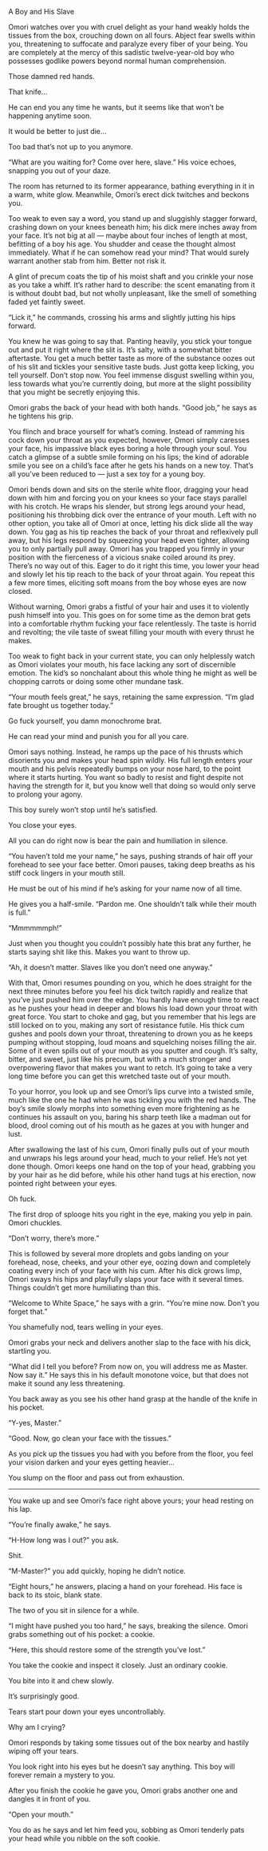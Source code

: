 A Boy and His Slave

Omori watches over you with cruel delight as your hand weakly holds the tissues from the box, crouching down on all fours. Abject fear swells within you, threatening to suffocate and paralyze every fiber of your being. You are completely at the mercy of this sadistic twelve-year-old boy who possesses godlike powers beyond normal human comprehension.

Those damned red hands.

That knife…

He can end you any time he wants, but it seems like that won’t be happening anytime soon.

It would be better to just die…

Too bad that’s not up to you anymore.

“What are you waiting for? Come over here, slave.” His voice echoes, snapping you out of your daze.

The room has returned to its former appearance, bathing everything in it in a warm, white glow. Meanwhile, Omori’s erect dick twitches and beckons you.

Too weak to even say a word, you stand up and sluggishly stagger forward, crashing down on your knees beneath him; his dick mere inches away from your face. It’s not big at all — maybe about four inches of length at most, befitting of a boy his age. You shudder and cease the thought almost immediately. What if he can somehow read your mind? That would surely warrant another stab from him. Better not risk it.

 A glint of precum coats the tip of his moist shaft and you crinkle your nose as you take a whiff. It’s rather hard to describe: the scent emanating from it is without doubt bad, but not wholly unpleasant, like the smell of something faded yet faintly sweet.

“Lick it,” he commands, crossing his arms and slightly jutting his hips forward.

You knew he was going to say that. Panting heavily, you stick your tongue out and put it right where the slit is. It’s salty, with a somewhat bitter aftertaste. You get a much better taste as more of the substance oozes out of his slit and tickles your sensitive taste buds. Just gotta keep licking, you tell yourself. Don’t stop now. You feel immense disgust swelling within you, less towards what you’re currently doing, but more at the slight possibility that you might be secretly enjoying this.

 Omori grabs the back of your head with both hands. “Good job,” he says as he tightens his grip.

You flinch and brace yourself for what’s coming. Instead of ramming his cock down your throat as you expected, however, Omori simply caresses your face, his impassive black eyes boring a hole through your soul. You catch a glimpse of a subtle smile forming on his lips; the kind of adorable smile you see on a child’s face after he gets his hands on a new toy. That’s all you’ve been reduced to — just a sex toy for a young boy.

Omori bends down and sits on the sterile white floor, dragging your head down with him and forcing you on your knees so your face stays parallel with his crotch. He wraps his slender, but strong legs around your head, positioning his throbbing dick over the entrance of your mouth. Left with no other option, you take all of Omori at once, letting his dick slide all the way down. You gag as his tip reaches the back of your throat and reflexively pull away, but his legs respond by squeezing your head even tighter, allowing you to only partially pull away. Omori has you trapped you firmly in your position with the fierceness of a vicious snake coiled around its prey. There’s no way out of this. Eager to do it right this time, you lower your head and slowly let his tip reach to the back of your throat again. You repeat this a few more times, eliciting soft moans from the boy whose eyes are now closed.

Without warning, Omori grabs a fistful of your hair and uses it to violently push himself into you. This goes on for some time as the demon brat gets into a comfortable rhythm fucking your face relentlessly. The taste is horrid and revolting; the vile taste of sweat filling your mouth with every thrust he makes.

Too weak to fight back in your current state, you can only helplessly watch as Omori violates your mouth, his face lacking any sort of discernible emotion. The kid’s so nonchalant about this whole thing he might as well be chopping carrots or doing some other mundane task.

“Your mouth feels great,” he says, retaining the same expression. “I’m glad fate brought us together today.”
                                                      
Go fuck yourself, you damn monochrome brat.

 He can read your mind and punish you for all you care.

Omori says nothing. Instead, he ramps up the pace of his thrusts which disorients you and makes your head spin wildly. His full length enters your mouth and his pelvis repeatedly bumps on your nose hard, to the point where it starts hurting. You want so badly to resist and fight despite not having the strength for it, but you know well that doing so would only serve to prolong your agony.

This boy surely won’t stop until he’s satisfied.

 You close your eyes.

All you can do right now is bear the pain and humiliation in silence.

“You haven’t told me your name,” he says, pushing strands of hair off your forehead to see your face better. Omori pauses, taking deep breaths as his stiff cock lingers in your mouth still.

He must be out of his mind if he’s asking for your name now of all time.

He gives you a half-smile. “Pardon me. One shouldn’t talk while their mouth is full.”

“Mmmmmmph!”

Just when you thought you couldn’t possibly hate this brat any further, he starts saying shit like this. Makes you want to throw up.

“Ah, it doesn’t matter. Slaves like you don’t need one anyway.”

With that, Omori resumes pounding on you, which he does straight for the next three minutes before you feel his dick twitch rapidly and realize that you’ve just pushed him over the edge. You hardly have enough time to react as he pushes your head in deeper and blows his load down your throat with great force. You start to choke and gag, but you remember that his legs are still locked on to you, making any sort of resistance futile. His thick cum gushes and pools down your throat, threatening to drown you as he keeps pumping without stopping, loud moans and squelching noises filling the air. Some of it even spills out of your mouth as you sputter and cough. It’s salty, bitter, and sweet, just like his precum, but with a much stronger and overpowering flavor that makes you want to retch. It’s going to take a very long time before you can get this wretched taste out of your mouth.

To your horror, you look up and see Omori’s lips curve into a twisted smile, much like the one he had when he was tickling you with the red hands. The boy’s smile slowly morphs into something even more frightening as he continues his assault on you, baring his sharp teeth like a madman out for blood, drool coming out of his mouth as he gazes at you with hunger and lust.  

After swallowing the last of his cum, Omori finally pulls out of your mouth and unwraps his legs around your head, much to your relief. He’s not yet done though. Omori keeps one hand on the top of your head, grabbing you by your hair as he did before, while his other hand tugs at his erection, now pointed right between your eyes.

Oh fuck.

The first drop of splooge hits you right in the eye, making you yelp in pain. Omori chuckles.

“Don’t worry, there’s more.”

This is followed by several more droplets and gobs landing on your forehead, nose, cheeks, and your other eye, oozing down and completely coating every inch of your face with his cum. After his dick grows limp, Omori sways his hips and playfully slaps your face with it several times. Things couldn’t get more humiliating than this.

“Welcome to White Space,” he says with a grin. “You’re mine now. Don’t you forget that.”

You shamefully nod, tears welling in your eyes.

Omori grabs your neck and delivers another slap to the face with his dick, startling you.

“What did I tell you before? From now on, you will address me as Master. Now say it.” He says this in his default monotone voice, but that does not make it sound any less threatening.

You back away as you see his other hand grasp at the handle of the knife in his pocket.

“Y-yes, Master.”

“Good. Now, go clean your face with the tissues.”

As you pick up the tissues you had with you before from the floor, you feel your vision darken and your eyes getting heavier…

You slump on the floor and pass out from exhaustion.



---------------------------------------------------------------------------------


You wake up and see Omori’s face right above yours; your head resting on his lap.

“You’re finally awake,” he says.

“H-How long was I out?” you ask.

Shit.

“M-Master?” you add quickly, hoping he didn’t notice.

“Eight hours,” he answers, placing a hand on your forehead. His face is back to its stoic, blank state.

The two of you sit in silence for a while.

“I might have pushed you too hard,” he says, breaking the silence. Omori grabs something out of his pocket: a cookie.

“Here, this should restore some of the strength you’ve lost.”

You take the cookie and inspect it closely. Just an ordinary cookie.

You bite into it and chew slowly.

It’s surprisingly good.

Tears start pour down your eyes uncontrollably.

Why am I crying?

Omori responds by taking some tissues out of the box nearby and hastily wiping off your tears.

You look right into his eyes but he doesn’t say anything. This boy will forever remain a mystery to you.

After you finish the cookie he gave you, Omori grabs another one and dangles it in front of you.

“Open your mouth.”

You do as he says and let him feed you, sobbing as Omori tenderly pats your head while you nibble on the soft cookie.
